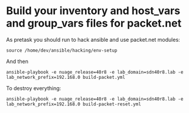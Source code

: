 # Build your inventory and host_vars and group_vars files for packet.net

As pretask you should run to hack ansible and use packet.net modules: 
```
source /home/dev/ansible/hacking/env-setup
```
And then
```
ansible-playbook -e nuage_release=40r8 -e lab_domain=sdn40r8.lab -e lab_network_prefix=192.168.0 build-packet.yml
```

To destroy everything:
```
ansible-playbook -e nuage_release=40r8 -e lab_domain=sdn40r8.lab -e lab_network_prefix=192.168.0 build-packet-reset.yml
```
